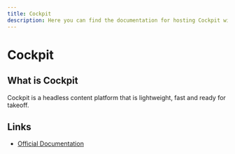 ```yaml
---
title: Cockpit
description: Here you can find the documentation for hosting Cockpit with Coolify.
---
```


# Cockpit

## What is Cockpit

Cockpit is a headless content platform that is lightweight, fast and ready for takeoff.

## Links

- [Official Documentation](https://getcockpit.com/documentation/?utm_source=coolify.io)
